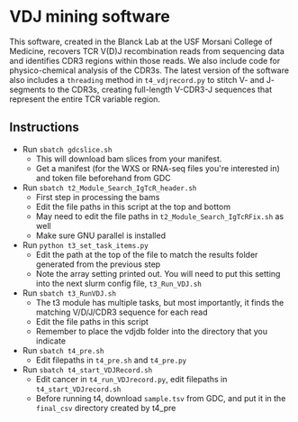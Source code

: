 # VDJ mining software 
This software, created in the Blanck Lab at the USF Morsani College of Medicine, recovers TCR V(D)J recombination reads from sequencing data and identifies CDR3 regions within those reads. We also include code for physico-chemical analysis of the CDR3s. The latest version of the software also includes a `threading` method in `t4_vdjrecord.py` to stitch V- and J- segments to the CDR3s, creating full-length V-CDR3-J sequences that represent the entire TCR variable region.

## Instructions
- Run `sbatch gdcslice.sh`
  - This will download bam slices from your manifest.
  - Get a manifest (for the WXS or RNA-seq files you're interested in) and token file beforehand from GDC
- Run `sbatch t2_Module_Search_IgTcR_header.sh`
  - First step in processing the bams
  - Edit the file paths in this script at the top and bottom
  - May need to edit the file paths in `t2_Module_Search_IgTcRFix.sh` as well
  - Make sure GNU parallel is installed
- Run `python t3_set_task_items.py`
  - Edit the path at the top of the file to match the results folder generated from the previous step
  - Note the array setting printed out. You will need to put this setting into the next slurm config file, `t3_Run_VDJ.sh`
- Run `sbatch t3_RunVDJ.sh`
  - The t3 module has multiple tasks, but most importantly, it finds the matching V/D/J/CDR3 sequence for each read
  - Edit the file paths in this script
  - Remember to place the vdjdb folder into the directory that you indicate
- Run `sbatch t4_pre.sh`
  - Edit filepaths in `t4_pre.sh` and `t4_pre.py`
- Run `sbatch t4_start_VDJRecord.sh`
  - Edit cancer in `t4_run_VDJrecord.py`, edit filepaths in `t4_start_VDJrecord.sh`
  - Before running t4, download `sample.tsv` from GDC, and put it in the `final_csv` directory created by t4_pre
